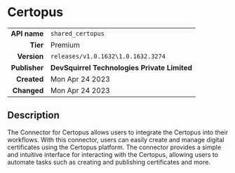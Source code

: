 # Certopus
| | |
|-:|-|
|**API name**|`shared_certopus`|
|**Tier**|Premium|
|**Version**|`releases/v1.0.1632\1.0.1632.3274`|
|**Publisher**|**DevSquirrel Technologies Private Limited**|
|**Created**|Mon Apr 24 2023|
|**Changed**|Mon Apr 24 2023|

## Description
The Connector for Certopus allows users to integrate the Certopus into their workflows. With this connector, users can easily create and manage digital certificates using the Certopus platform. The connector provides a simple and intuitive interface for interacting with the Certopus, allowing users to automate tasks such as creating and publishing certificates and more.
